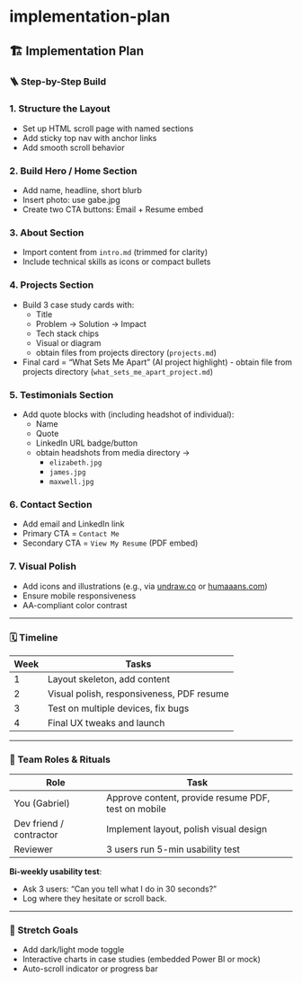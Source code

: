 # implementation-plan

## 🏗️ Implementation Plan

### 🪜 Step-by-Step Build

### 1. Structure the Layout

- Set up HTML scroll page with named sections
- Add sticky top nav with anchor links
- Add smooth scroll behavior

### 2. Build Hero / Home Section

- Add name, headline, short blurb
- Insert photo: use gabe.jpg
- Create two CTA buttons: Email + Resume embed

### 3. About Section

- Import content from `intro.md` (trimmed for clarity)
- Include technical skills as icons or compact bullets

### 4. Projects Section

- Build 3 case study cards with:
    - Title
    - Problem → Solution → Impact
    - Tech stack chips
    - Visual or diagram
    - obtain files from projects directory (`projects.md`)
- Final card = “What Sets Me Apart” (AI project highlight) - obtain file from projects directory (`what_sets_me_apart_project.md`)

### 5. Testimonials Section

- Add quote blocks with (including headshot of individual):
    - Name
    - Quote
    - LinkedIn URL badge/button
    - obtain headshots from media directory →
        - `elizabeth.jpg`
        - `james.jpg`
        - `maxwell.jpg`

### 6. Contact Section

- Add email and LinkedIn link
- Primary CTA = `Contact Me`
- Secondary CTA = `View My Resume` (PDF embed)

### 7. Visual Polish

- Add icons and illustrations (e.g., via [undraw.co](https://undraw.co/) or [humaaans.com](https://www.humaaans.com/))
- Ensure mobile responsiveness
- AA-compliant color contrast

---

### 🗓️ Timeline

| Week | Tasks |
| --- | --- |
| 1 | Layout skeleton, add content |
| 2 | Visual polish, responsiveness, PDF resume |
| 3 | Test on multiple devices, fix bugs |
| 4 | Final UX tweaks and launch |

---

### 👥 Team Roles & Rituals

| Role | Task |
| --- | --- |
| You (Gabriel) | Approve content, provide resume PDF, test on mobile |
| Dev friend / contractor | Implement layout, polish visual design |
| Reviewer | 3 users run 5-min usability test |

**Bi-weekly usability test**:

- Ask 3 users: “Can you tell what I do in 30 seconds?”
- Log where they hesitate or scroll back.

---

### 🎯 Stretch Goals

- Add dark/light mode toggle
- Interactive charts in case studies (embedded Power BI or mock)
- Auto-scroll indicator or progress bar